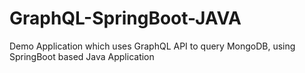 # GraphQL-SpringBoot-JAVA
Demo Application which uses GraphQL API to query MongoDB, using SpringBoot based Java Application
